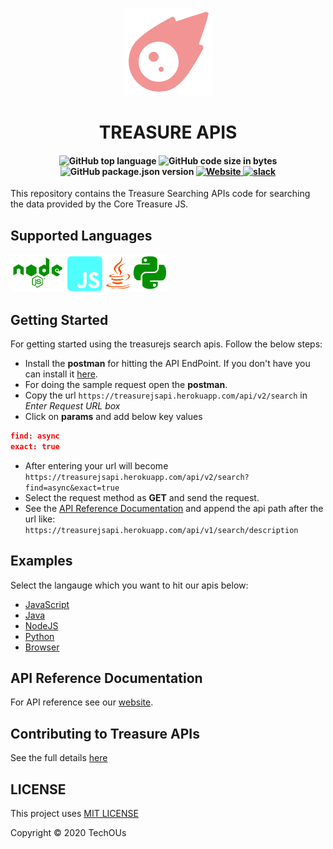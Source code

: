 <p align="center">
    <img src="public/icons/treasureApiLogo.png" title="treasure api"/>
    <h1 align="center">TREASURE APIS</h1>
    <h4 align="center">
        <img alt="GitHub top language" src="https://img.shields.io/github/languages/top/techous/treasureapis">
        <img alt="GitHub code size in bytes" src="https://img.shields.io/github/languages/code-size/techous/treasureapis">
        <img alt="GitHub package.json version" src="https://img.shields.io/github/package-json/v/techous/treasureapis">
        <a href="https://treasurejsapi.herokuapp.com/">
            <img alt="Website" src="https://img.shields.io/website?down_color=lightgrey&down_message=offline&up_color=green&up_message=online&url=https%3A%2F%2Ftreasurejsapi.herokuapp.com">
        </a>
        <a href="https://join.slack.com/t/techousworkspace/shared_invite/enQtODYzOTM4MDk3NzQ5LTEzMWY5Mjk1MjE3MzBiYWFiODA1YWRiMmUyYTVjNmZlMjM3MGZmZDczY2JkZGZkNmQzODg1Nzc2NGEwYWE1NTg">
            <img alt="slack" src="https://img.shields.io/badge/slack-online-yellow">
        </a>
    </h4>
</p>

This repository contains the Treasure Searching APIs code for searching the data provided by the Core Treasure JS.

## Supported Languages

<img src="public/logos/nodejs.png" height="60px"/><img src="public/logos/js.png" height="60px"/><img src="public/logos/java.png" height="60px"/><img src="public/logos/py.png" height="60px"/>

## Getting Started

For getting started using the treasurejs search apis. Follow the below steps:

* Install the **postman** for hitting the API EndPoint. If you don't have you can install it [here](https://www.postman.com/).
* For doing the sample request open the **postman**.
* Copy the url `https://treasurejsapi.herokuapp.com/api/v2/search` in *Enter Request URL box*
* Click on **params** and add below key values

```json
find: async
exact: true
```

* After entering your url will become `https://treasurejsapi.herokuapp.com/api/v2/search?find=async&exact=true`
* Select the request method as **GET** and send the request.
* See the [API Reference Documentation](#api-reference-documentation) and append the api path after the url like: `https://treasurejsapi.herokuapp.com/api/v1/search/description`

## Examples

Select the langauge which you want to hit our apis below:

* [JavaScript](https://github.com/TechOUs/TreasureApis/wiki/JavaScript)
* [Java](https://github.com/TechOUs/TreasureApis/wiki/JAVA)
* [NodeJS](https://github.com/TechOUs/TreasureApis/wiki/NodeJS)
* [Python](https://github.com/TechOUs/TreasureApis/wiki/Python)
* [Browser](https://github.com/TechOUs/TreasureApis/wiki/Browser)

## API Reference Documentation

For API reference see our [website](https://treasurejsapi.herokuapp.com/).

## Contributing to Treasure APIs

See the full details [here](.github/CONTRIBUTING.md)

## LICENSE

This project uses [MIT LICENSE](LICENSE)

Copyright :copyright: 2020 TechOUs
